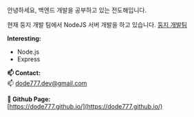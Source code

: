 안녕하세요, 백엔드 개발을 공부하고 있는 전도해입니다.


현재 둥지 개발 팀에서 NodeJS 서버 개발을 하고 있습니다. [둥지 개발팀](https://github.com/Doong-Ji)


**Interesting:**  
- Node.js
- Express


**📫 Contact:**  
📫 dode777.dev@gmail.com


**📝 Github Page:**  
[https://dode777.github.io/](https://dode777.github.io/) 
